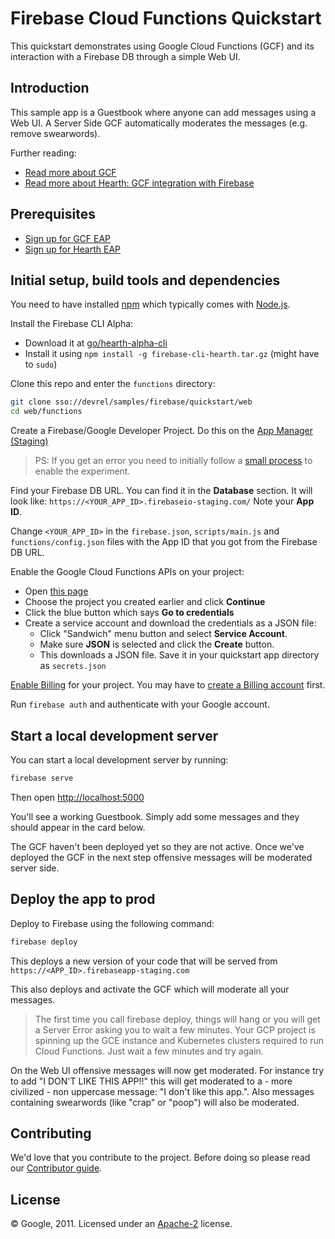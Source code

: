 # Firebase Cloud Functions Quickstart

This quickstart demonstrates using Google Cloud Functions (GCF) and its interaction with a Firebase DB through a simple Web UI.

## Introduction

This sample app is a Guestbook where anyone can add messages using a Web UI.
A Server Side GCF automatically moderates the messages (e.g. remove swearwords).

Further reading:

 - [Read more about GCF](https://sites.google.com/a/google.com/apheleia/)
 - [Read more about Hearth: GCF integration with Firebase](https://sites.google.com/a/google.com/hearth/home)


## Prerequisites

 - [Sign up for GCF EAP](http://go/apheleia-alpha-signup-internal)
 - [Sign up for Hearth EAP](http://go/hearth-alpha-signup)


## Initial setup, build tools and dependencies

You need to have installed [npm](https://www.npmjs.com/) which typically comes with [Node.js](https://nodejs.org).

Install the Firebase CLI Alpha:

 - Download it at [go/hearth-alpha-cli](http://go/hearth-alpha-cli)
 - Install it using `npm install -g firebase-cli-hearth.tar.gz` (might have to `sudo`)

Clone this repo and enter the `functions` directory:

```bash
git clone sso://devrel/samples/firebase/quickstart/web
cd web/functions
```

Create a Firebase/Google Developer Project. Do this on the [App Manager (Staging)](https://pantheon-staging-sso.corp.google.com/mobilesdk/console/)

> PS: If you get an error you need to initially follow a [small process]((https://docs.google.com/document/d/18iI_4uG6uh_AcewWD9OVTQbq_xNZRNAUzgcf7QML2Ek/edit#heading=h.36bxeqj15c70)) to enable the experiment.

Find your Firebase DB URL. You can find it in the **Database** section. It will look like:
`https://<YOUR_APP_ID>.firebaseio-staging.com/` Note your **App ID**.

Change `<YOUR_APP_ID>` in the `firebase.json`, `scripts/main.js` and `functions/config.json` files with the App ID that you got from the Firebase DB URL.

Enable the Google Cloud Functions APIs on your project:

 - Open [this page](https://console.developers.google.com/flows/enableapi?apiid=cloudfunctions,container,compute_component,storage_component,pubsub,logging)
 - Choose the project you created earlier and click **Continue**
 - Click the blue button which says **Go to credentials**
 - Create a service account and download the credentials as a JSON file:
   - Click "Sandwich" menu button and select **Service Account**.
   - Make sure **JSON** is selected and click the **Create** button.
   - This downloads a JSON file. Save it in your quickstart app directory as `secrets.json`

[Enable Billing](https://console.developers.google.com/project/_/settings) for your project. You may have to [create a Billing account](https://console.developers.google.com/project) first.

Run `firebase auth` and authenticate with your Google account.


## Start a local development server

You can start a local development server by running:

```bash
firebase serve
```

Then open [http://localhost:5000](http://localhost:5000)

You'll see a working Guestbook. Simply add some messages and they should appear in the card below.

The GCF haven't been deployed yet so they are not active. Once we've deployed the GCF in the next step offensive messages will be moderated server side.


## Deploy the app to prod

Deploy to Firebase using the following command:

```bash
firebase deploy
```

This deploys a new version of your code that will be served from `https://<APP_ID>.firebaseapp-staging.com`

This also deploys and activate the GCF which will moderate all your messages.

> The first time you call firebase deploy, things will hang or you will get a Server Error asking you to wait a few minutes. Your GCP project is spinning up the GCE instance and Kubernetes clusters required to run Cloud Functions. Just wait a few minutes and try again.

On the Web UI offensive messages will now get moderated. For instance try to add "I DON'T LIKE THIS APP!!" this will get moderated to a - more civilized - non uppercase message: "I don't like this app.". Also messages containing swearwords (like "crap" or "poop") will also be moderated.


## Contributing

We'd love that you contribute to the project. Before doing so please read our [Contributor guide](../CONTRIBUTING.md).


## License

© Google, 2011. Licensed under an [Apache-2](../LICENSE) license.
